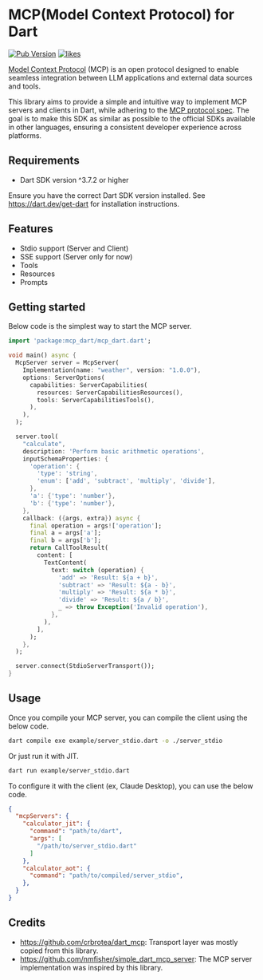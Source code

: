 # MCP(Model Context Protocol) for Dart

[![Pub Version](https://img.shields.io/pub/v/mcp_dart?color=blueviolet)](https://pub.dev/packages/mcp_dart)
[![likes](https://img.shields.io/pub/likes/mcp_dart?logo=dart)](https://pub.dev/packages/mcp_dart/score)

[Model Context Protocol](https://modelcontextprotocol.io/) (MCP) is an open protocol designed to enable seamless integration between LLM applications and external data sources and tools.

This library aims to provide a simple and intuitive way to implement MCP servers and clients in Dart, while adhering to the [MCP protocol spec](https://spec.modelcontextprotocol.io/). The goal is to make this SDK as similar as possible to the official SDKs available in other languages, ensuring a consistent developer experience across platforms.

## Requirements

- Dart SDK version ^3.7.2 or higher

Ensure you have the correct Dart SDK version installed. See <https://dart.dev/get-dart> for installation instructions.

## Features

- Stdio support (Server and Client)
- SSE support (Server only for now)
- Tools
- Resources
- Prompts

## Getting started

Below code is the simplest way to start the MCP server.

```dart
import 'package:mcp_dart/mcp_dart.dart';

void main() async {
  McpServer server = McpServer(
    Implementation(name: "weather", version: "1.0.0"),
    options: ServerOptions(
      capabilities: ServerCapabilities(
        resources: ServerCapabilitiesResources(),
        tools: ServerCapabilitiesTools(),
      ),
    ),
  );

  server.tool(
    "calculate",
    description: 'Perform basic arithmetic operations',
    inputSchemaProperties: {
      'operation': {
        'type': 'string',
        'enum': ['add', 'subtract', 'multiply', 'divide'],
      },
      'a': {'type': 'number'},
      'b': {'type': 'number'},
    },
    callback: ({args, extra}) async {
      final operation = args!['operation'];
      final a = args['a'];
      final b = args['b'];
      return CallToolResult(
        content: [
          TextContent(
            text: switch (operation) {
              'add' => 'Result: ${a + b}',
              'subtract' => 'Result: ${a - b}',
              'multiply' => 'Result: ${a * b}',
              'divide' => 'Result: ${a / b}',
              _ => throw Exception('Invalid operation'),
            },
          ),
        ],
      );
    },
  );

  server.connect(StdioServerTransport());
}
```

## Usage

Once you compile your MCP server, you can compile the client using the below code.

```bash
dart compile exe example/server_stdio.dart -o ./server_stdio
```

Or just run it with JIT.

```bash
dart run example/server_stdio.dart
```

To configure it with the client (ex, Claude Desktop), you can use the below code.

```json
{
  "mcpServers": {
    "calculator_jit": {
      "command": "path/to/dart",
      "args": [
        "/path/to/server_stdio.dart"
      ]
    },
    "calculator_aot": {
      "command": "path/to/compiled/server_stdio",
    },
  }
}
```

## Credits

- <https://github.com/crbrotea/dart_mcp>: Transport layer was mostly copied from this library.
- <https://github.com/nmfisher/simple_dart_mcp_server>: The MCP server implementation was inspired by this library.
